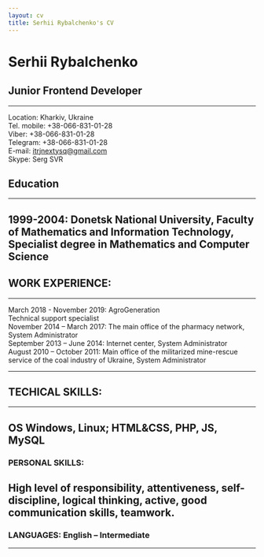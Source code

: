 ```yaml
---
layout: cv
title: Serhii Rybalchenko's CV
---
```


# Serhii Rybalchenko
## Junior Frontend Developer  

---------

Location:	Kharkiv, Ukraine  
Tel. mobile:	+38-066-831-01-28  
Viber:	 +38-066-831-01-28  
Telegram:  +38-066-831-01-28  
E-mail:	itrjnextysq@gmail.com  
Skype:	Serg SVR  
 

## Education
---------
1999-2004: Donetsk National University,  Faculty of  Mathematics and Information Technology, Specialist degree in Mathematics and Computer Science
---------

## WORK EXPERIENCE:
---------
March 2018 - November 2019:	AgroGeneration  
Technical support specialist  
November 2014 – March 2017:	
The main office of the pharmacy network, System Administrator  
September 2013 – June 2014:	Internet center, System Administrator  
August 2010 – October 2011:	Main office of the militarized mine-rescue service of the coal industry of Ukraine, System Administrator  

---------

## TECHICAL SKILLS:
---------
OS Windows, Linux; HTML&CSS, PHP, JS, MySQL
---------

### PERSONAL SKILLS:
High level of responsibility, attentiveness, self-discipline, logical thinking, active, good communication skills, teamwork.
---------

### LANGUAGES: English – Intermediate 
---------


